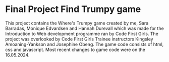 # Final Project Find Trumpy game
This project contains the Where's Trumpy game created by me, Sara Barradas, Monique Edvardsen and Hannah Durevall which was made for the Introduction to Web development programme ran by Code First Girls. The project was overlooked by Code First Girls Trainee instructors Kingsley Amoaning-Yankson and Josephine Obeng. The game code consists of html, css and javascript. Most recent changes to game code were on the 16.05.2024.
